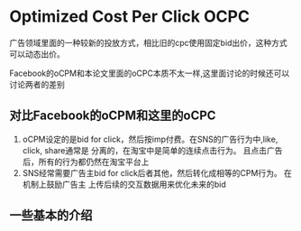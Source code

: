 # Optimized Cost Per Click OCPC
广告领域里面的一种较新的投放方式，相比旧的cpc使用固定bid出价，这种方式可以动态出价。

Facebook的oCPM和本论文里面的oCPC本质不太一样,这里面讨论的时候还可以讨论两者的差别

## 对比Facebook的oCPM和这里的oCPC
1. oCPM设定的是bid for click，然后按imp付费。在SNS的广告行为中,like, click, share通常是
分离的，在淘宝中是简单的连续点击行为。 且点击广告后，所有的行为都仍然在淘宝平台上
2. SNS经常需要广告主bid for click后者其他，然后转化成相等的CPM行为。 在机制上鼓励广告主
上传后续的交互数据用来优化未来的bid

## 一些基本的介绍

